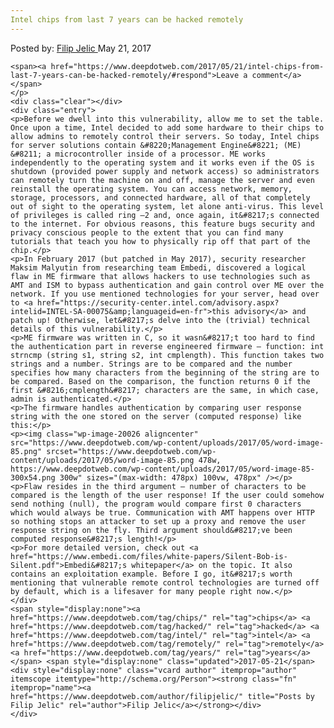 ```yaml
---
Intel chips from last 7 years can be hacked remotely
---
```

<article class="post-listing post-20019 post type-post status-publish format-standard has-post-thumbnail hentry  tag-chips tag-hacked tag-intel tag-remotely tag-years">
    <div class="post-inner">
        <span>Posted by: <a href="https://www.deepdotweb.com/author/filipjelic/" title="">Filip Jelic </a></span>
    <span>May 21, 2017</span>
    
    <span><a href="https://www.deepdotweb.com/2017/05/21/intel-chips-from-last-7-years-can-be-hacked-remotely/#respond">Leave a comment</a></span>
    </p>
    <div class="clear"></div>
    <div class="entry">
    <p>Before we dwell into this vulnerability, allow me to set the table. Once upon a time, Intel decided to add some hardware to their chips to allow admins to remotely control their servers. So today, Intel chips for server solutions contain &#8220;Management Engine&#8221; (ME) &#8211; a microcontroller inside of a processor. ME works independently to the operating system and it works even if the OS is shutdown (provided power supply and network access) so administrators can remotely turn the machine on and off, manage the server and even reinstall the operating system. You can access network, memory, storage, processors, and connected hardware, all of that completely out of sight to the operating system, let alone anti-virus. This level of privileges is called ring –2 and, once again, it&#8217;s connected to the internet. For obvious reasons, this feature bugs security and privacy conscious people to the extent that you can find many tutorials that teach you how to physically rip off that part of the chip.</p>
    <p>In February 2017 (but patched in May 2017), security researcher Maksim Malyutin from researching team Embedi, discovered a logical flaw in ME firmware that allows hackers to use technologies such as AMT and ISM to bypass authentication and gain control over ME over the network. If you use mentioned technologies for your server, head over to <a href="https://security-center.intel.com/advisory.aspx?intelid=INTEL-SA-00075&amp;languageid=en-fr">this advisory</a> and patch up! Otherwise, let&#8217;s delve into the (trivial) technical details of this vulnerability.</p>
    <p>ME firmware was written in C, so it wasn&#8217;t too hard to find the authentication part in reverse engineered firmware – function: int strncmp (string s1, string s2, int cmplength). This function takes two strings and a number. Strings are to be compared and the number specifies how many characters from the beginning of the string are to be compared. Based on the comparison, the function returns 0 if the first &#8216;cmplength&#8217; characters are the same, in which case, admin is authenticated.</p>
    <p>The firmware handles authentication by comparing user response string with the one stored on the server (computed response) like this:</p>
    <p><img class="wp-image-20026 aligncenter" src="https://www.deepdotweb.com/wp-content/uploads/2017/05/word-image-85.png" srcset="https://www.deepdotweb.com/wp-content/uploads/2017/05/word-image-85.png 478w, https://www.deepdotweb.com/wp-content/uploads/2017/05/word-image-85-300x54.png 300w" sizes="(max-width: 478px) 100vw, 478px" /></p>
    <p>Flaw resides in the third argument – number of characters to be compared is the length of the user response! If the user could somehow send nothing (null), the program would compare first 0 characters which would always be true. Communication with AMT happens over HTTP so nothing stops an attacker to set up a proxy and remove the user response string on the fly. Third argument should&#8217;ve been computed response&#8217;s length!</p>
    <p>For more detailed version, check out <a href="https://www.embedi.com/files/white-papers/Silent-Bob-is-Silent.pdf">Embedi&#8217;s whitepaper</a> on the topic. It also contains an exploitation example. Before I go, it&#8217;s worth mentioning that vulnerable remote control technologies are turned off by default, which is a lifesaver for many people right now.</p>
    </div>
    <span style="display:none"><a href="https://www.deepdotweb.com/tag/chips/" rel="tag">chips</a> <a href="https://www.deepdotweb.com/tag/hacked/" rel="tag">hacked</a> <a href="https://www.deepdotweb.com/tag/intel/" rel="tag">intel</a> <a href="https://www.deepdotweb.com/tag/remotely/" rel="tag">remotely</a> <a href="https://www.deepdotweb.com/tag/years/" rel="tag">years</a></span> <span style="display:none" class="updated">2017-05-21</span>
    <div style="display:none" class="vcard author" itemprop="author" itemscope itemtype="http://schema.org/Person"><strong class="fn" itemprop="name"><a href="https://www.deepdotweb.com/author/filipjelic/" title="Posts by Filip Jelic" rel="author">Filip Jelic</a></strong></div>
    </div>
</article>

